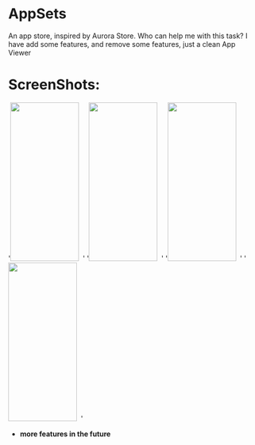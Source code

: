# AppSets
An app store, inspired by Aurora Store. Who can help me with this task?
I have add some features, and remove some features, just a clean App Viewer

# ScreenShots:
'<img src="https://i.loli.net/2020/04/21/6zZhOlj5QK2XDga.png"  width="138" height="320"/>&nbsp;&nbsp;'
'<img src="https://i.loli.net/2020/04/21/LKuScnfC5aev2or.png"  width="138" height="320"/>&nbsp;&nbsp;'
'<img src="https://i.loli.net/2020/04/21/hm2RSzNecKJokGW.png"  width="138" height="320"/>&nbsp;&nbsp;'
'<img src="https://i.loli.net/2020/04/21/lLKXhZSE9abisyn.png"  width="138" height="320"/>&nbsp;&nbsp;'

* **more features in the future**
